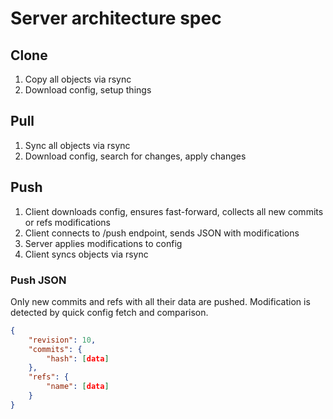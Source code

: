 # Server architecture spec

## Clone
1. Copy all objects via rsync
2. Download config, setup things

## Pull
1. Sync all objects via rsync
2. Download config, search for changes, apply changes

## Push
1. Client downloads config, ensures fast-forward, collects all new commits or refs modifications
2. Client connects to /push endpoint, sends JSON with modifications
3. Server applies modifications to config
4. Client syncs objects via rsync

### Push JSON
Only new commits and refs with all their data are pushed. Modification is detected by quick config fetch and comparison.

```json
{
    "revision": 10,
    "commits": {
        "hash": [data]
    },
    "refs": {
        "name": [data]
    }
}
```